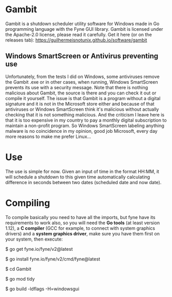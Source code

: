 # Gambit

Gambit is a shutdown scheduler utility software for Windows made in Go programming language with the Fyne GUI library. Gambit is licensed under the Apache-2.0 license, please read it carefully.
Get it here (or on the releases tab): https://guilhermeisnotunix.github.io/software/gambit

## Windows SmartScreen or Antivirus preventing use

Unfortunately, from the tests I did on Windows, some antiviruses remove the Gambit .exe or in other cases, when running, Windows SmartScreen prevents its use with a security message. Note that there is nothing malicious about Gambit, the source is there and you can check it out or compile it yourself. The issue is that Gambit is a program without a digital signature and it is not in the Microsoft store either and because of that antiviruses or Windows SmartScreen think it's malicious without actually checking that it is not something malicious. And the criticism I leave here is that it is too expensive in my country to pay a monthly digital subscription to maintain a non-profit program. So Windows SmartScreen labeling anything malware is no coincidence in my opinion, good job Microsoft, every day more reasons to make me prefer Linux...

# Use

The use is simple for now. Given an input of time in the format HH:MM, it will schedule a shutdown to this given time automatically calculating difference in seconds between two dates (scheduled date and now date).

# Compiling

To compile basically you need to have all the imports, but fyne have its requirements to work also, so you will need the **Go tools** (at least version 1.12), a **C compiler** (GCC for example, to connect with system graphics drivers) and a **system graphics driver**, make sure you have them first on your system, then execute:

$ go get fyne.io/fyne/v2@latest

$ go install fyne.io/fyne/v2/cmd/fyne@latest

$ cd Gambit

$ go mod tidy

$ go build -ldflags -H=windowsgui
